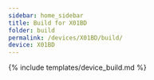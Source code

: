 ```yaml
---
sidebar: home_sidebar
title: Build for X01BD
folder: build
permalink: /devices/X01BD/build/
device: X01BD
---
```

{% include templates/device_build.md %}
